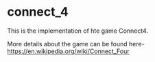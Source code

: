 # connect_4
This is the implementation of hte game Connect4.

More details about the game can be found here-https://en.wikipedia.org/wiki/Connect_Four
